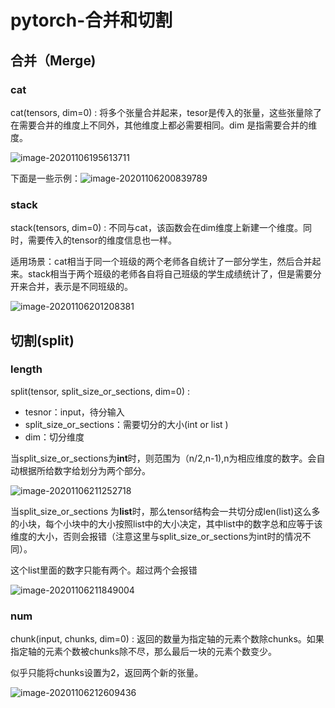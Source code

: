 # pytorch-合并和切割

## 合并（Merge)

### cat

cat(tensors, dim=0)   :   将多个张量合并起来，tesor是传入的张量，这些张量除了在需要合并的维度上不同外，其他维度上都必需要相同。dim 是指需要合并的维度。

![image-20201106195613711](https://cdn.jsdelivr.net/gh/rts-coder/pytorch-learning/img/AEDedgwC8vmo9yz.png)

下面是一些示例：![image-20201106200839789](https://cdn.jsdelivr.net/gh/rts-coder/pytorch-learning/img/2hi8gtCLPkb7Vf1.png)

### stack

stack(tensors, dim=0)  :  不同与cat，该函数会在dim维度上新建一个维度。同时，需要传入的tensor的维度信息也一样。

适用场景：cat相当于同一个班级的两个老师各自统计了一部分学生，然后合并起来。stack相当于两个班级的老师各自将自己班级的学生成绩统计了，但是需要分开来合并，表示是不同班级的。

![image-20201106201208381](https://cdn.jsdelivr.net/gh/rts-coder/pytorch-learning/img/o7yBD4TvZmfIuPM.png)

## 切割(split)

### length

split(tensor, split_size_or_sections, dim=0)    :    

- tesnor：input，待分输入
- split_size_or_sections：需要切分的大小(int or list )
- dim：切分维度

当split_size_or_sections为**int**时，则范围为（n/2,n-1),n为相应维度的数字。会自动根据所给数字给划分为两个部分。

![image-20201106211252718](https://cdn.jsdelivr.net/gh/rts-coder/pytorch-learning/img/c6jW81KTsRvuwx5.png)

当split_size_or_sections 为**list**时，那么tensor结构会一共切分成len(list)这么多的小块，每个小块中的大小按照list中的大小决定，其中list中的数字总和应等于该维度的大小，否则会报错（注意这里与split_size_or_sections为int时的情况不同）。

这个list里面的数字只能有两个。超过两个会报错

![image-20201106211849004](https://cdn.jsdelivr.net/gh/rts-coder/pytorch-learning/img/SKdvm6GgjRMqpXH.png)



### num

chunk(input, chunks, dim=0)  :  返回的数量为指定轴的元素个数除chunks。如果指定轴的元素个数被chunks除不尽，那么最后一块的元素个数变少。

似乎只能将chunks设置为2，返回两个新的张量。

![image-20201106212609436](https://cdn.jsdelivr.net/gh/rts-coder/pytorch-learning/img/x1TQ5dMEcNAXw7C.png)